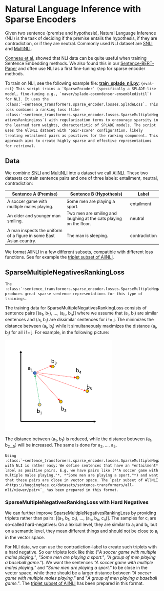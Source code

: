 # Natural Language Inference with Sparse Encoders

Given two sentence (premise and hypothesis), Natural Language Inference (NLI) is the task of deciding if the premise entails the hypothesis, if they are contradiction, or if they are neutral. Commonly used NLI dataset are [SNLI](https://huggingface.co/datasets/stanfordnlp/snli) and [MultiNLI](https://huggingface.co/datasets/nyu-mll/multi_nli). 

[Conneau et al.](https://arxiv.org/abs/1705.02364) showed that NLI data can be quite useful when training Sentence Embedding methods. We also found this in our [Sentence-BERT-Paper](https://arxiv.org/abs/1908.10084) and often use NLI as a first fine-tuning step for sparse encoder methods.

To train on NLI, see the following example file:
**[train_splade_nli.py](train_splade_nli.py)**:
    ```{eval-rst}
    This script trains a `SparseEncoder` (specifically a SPLADE-like model, fine-tuning e.g., `naver/splade-cocondenser-ensembledistil`) for NLI. It uses the :class:`~sentence_transformers.sparse_encoder.losses.SpladeLoss`. This loss combines a ranking loss (like :class:`~sentence_transformers.sparse_encoder.losses.SparseMultipleNegativesRankingLoss`) with regularization terms to encourage sparsity in the learned term weights, characteristic of SPLADE models. The script uses the AllNLI dataset with "pair-score" configuration, likely treating entailment pairs as positives for the ranking component. This approach aims to create highly sparse and effective representations for retrieval.
    ```


## Data
We combine [SNLI](https://huggingface.co/datasets/stanfordnlp/snli) and [MultiNLI](https://huggingface.co/datasets/nyu-mll/multi_nli) into a dataset we call [AllNLI](https://huggingface.co/datasets/sentence-transformers/all-nli). These two datasets contain sentence pairs and one of three labels: entailment, neutral, contradiction:

| Sentence A (Premise) | Sentence B (Hypothesis) | Label |
| --- | --- | --- |
| A soccer game with multiple males playing. | Some men are playing a sport. | entailment |
| An older and younger man smiling. | Two men are smiling and laughing at the cats playing on the floor. | neutral |
| A man inspects the uniform of a figure in some East Asian country. | The man is sleeping. | contradiction |

We format AllNLI in a few different subsets, compatible with different loss functions. See for example the [triplet subset of AllNLI](https://huggingface.co/datasets/sentence-transformers/all-nli/viewer/triplet).


## SparseMultipleNegativesRankingLoss
```{eval-rst}
The :class:`~sentence_transformers.sparse_encoder.losses.SparseMultipleNegativesRankingLoss` produces great sparse sentence representations for this type of trainings.
```

The training data for SparseMultipleNegativesRankingLoss consists of sentence pairs [(a<sub>1</sub>, b<sub>1</sub>), ..., (a<sub>n</sub>, b<sub>n</sub>)] where we assume that (a<sub>i</sub>, b<sub>i</sub>) are similar sentences and (a<sub>i</sub>, b<sub>j</sub>) are dissimilar sentences for i != j. The minimizes the distance between (a<sub>i</sub>, b<sub>i</sub>) while it simultaneously maximizes the distance (a<sub>i</sub>, b<sub>j</sub>) for all i != j. For example, in the following picture:

<img src="https://raw.githubusercontent.com/UKPLab/sentence-transformers/master/docs/img/MultipleNegativeRankingLoss.png" alt="SBERT MultipleNegativeRankingLoss" width="350"/>

The distance between (a<sub>1</sub>, b<sub>1</sub>) is reduced, while the distance between (a<sub>1</sub>, b<sub>2...5</sub>) will be increased. The same is done for a<sub>2</sub>, ..., a<sub>5</sub>.

```{eval-rst}
Using :class:`~sentence_transformers.sparse_encoder.losses.SparseMultipleNegativesRankingLoss` with NLI is rather easy: We define sentences that have an *entailment* label as positive pairs. E.g, we have pairs like (*"A soccer game with multiple males playing."*, *"Some men are playing a sport."*) and want that these pairs are close in vector space. The `pair subset of AllNLI <https://huggingface.co/datasets/sentence-transformers/all-nli/viewer/pair>`_ has been prepared in this format.
```

### SparseMultipleNegativesRankingLoss with Hard Negatives

We can further improve SparseMultipleNegativesRankingLoss by providing triplets rather than pairs: [(a<sub>1</sub>, b<sub>1</sub>, c<sub>1</sub>), ..., (a<sub>n</sub>, b<sub>n</sub>, c<sub>n</sub>)]. The samples for c<sub>i</sub> are so-called hard-negatives: On a lexical level, they are similar to a<sub>i</sub> and b<sub>i</sub>, but on a semantic level, they mean different things and should not be close to a<sub>i</sub> in the vector space.

For NLI data, we can use the contradiction-label to create such triplets with a hard negative. So our triplets look like this:
("*A soccer game with multiple males playing."*, *"Some men are playing a sport."*, *"A group of men playing a baseball game."*). We want the sentences *"A soccer game with multiple males playing."* and *"Some men are playing a sport."* to be close in the vector space, while there should be a larger distance between *"A soccer game with multiple males playing."* and "*A group of men playing a baseball game."*. The [triplet subset of AllNLI](https://huggingface.co/datasets/sentence-transformers/all-nli/viewer/triplet) has been prepared in this format.
